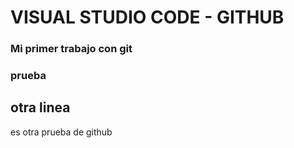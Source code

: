 # VISUAL STUDIO CODE - GITHUB
### Mi primer trabajo con git
### prueba
## otra linea
 es otra prueba de github
 